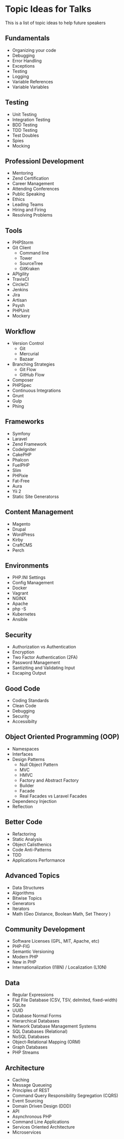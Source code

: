 
# Topic Ideas for Talks

This is a list of topic ideas to help future speakers

## Fundamentals

* Organizing your code
* Debugging
* Error Handling
* Exceptions
* Testing
* Logging
* Variable References
* Variable Variables


## Testing

* Unit Testing
* Integration Testing
* BDD Testing
* TDD Testing
* Test Doubles
* Spies
* Mocking


## Professionl Development

* Mentoring
* Zend Certification
* Career Management
* Attending Conferences
* Public Speaking
* Ethics
* Leading Teams
* Hiring and Firing
* Resolving Problems


## Tools

* PHPStorm
* Git Client
    - Command line
    - Tower
    - SourceTree
    - GitKraken
* APIgility
* TravisCI
* CircleCI
* Jenkins
* Jira
* Artisan
* Psysh
* PHPUnit
* Mockery


## Workflow

* Version Control
    - Git
    - Mercurial
    - Bazaar
* Branching Strategies
    - Git Flow
    - GitHub Flow
* Composer
* PHPSpec
* Continuous Integrations
* Grunt
* Gulp
* Phing



## Frameworks

* Symfony
* Laravel
* Zend Framework
* CodeIgniter
* CakePHP
* Phalcon
* FuelPHP
* Slim
* PHPixie
* Fat-Free
* Aura
* Yii 2
* Static Site Generatorss

## Content Management

* Magento
* Drupal
* WordPress
* Kirby
* CraftCMS
* Perch


## Environments

* PHP.INI Settings
* Config Management
* Docker
* Vagrant
* NGINX
* Apache
* php -S
* Kubernetes
* Ansible

## Security

* Authorization vs Authentication
* Encryption
* Two Factor Authentication (2FA)
* Password Management
* Santiziting and Validating Input
* Escaping Output


## Good Code

* Coding Standards
* Clean Code
* Debugging
* Security
* Accessibilty


## Object Oriented Programming (OOP)

* Namespaces
* Interfaces
* Design Patterns
    - Null Object Pattern
    - MVC
    - HMVC
    - Factory and Abstract Factory
    - Builder
    - Facade
    - Real Facades vs Laravel Facades
* Dependency Injection
* Reflection


## Better Code

* Refactoring
* Static Analysis
* Object Calisthenics
* Code Anti-Patterns
* TDD
* Applications Performance


## Advanced Topics

* Data Structures
* Algorithms
* Bitwise Topics
* Generators
* Iterators
* Math (Geo Distance, Boolean Math, Set Theory )

## Community Development

* Software Licenses (GPL, MIT, Apache, etc)
* PHP-FIG
* Semantic Versioning
* Modern PHP
* New in PHP
* Internationalization (I18N) / Localization (L10N)

## Data

* Regular Expressions
* Flat File Database (CSV, TSV, delmited, fixed-width)
* SQLite
* UUID
* Database Normal Forms
* Hierarchical Databases
* Network Database Management Systems
* SQL Databases (Relational)
* NoSQL Databases
* Object-Relational Mapping (ORM)
* Graph Databases
* PHP Streams

## Architecture

* Caching
* Message Queueing
* Principles of REST
* Command Query Responsibility Segregation (CQRS)
* Event Sourcing
* Domain Driven Design (DDD)
* API
* Asynchronous PHP
* Command Line Applications
* Services Oriented Architecture
* Microservices


